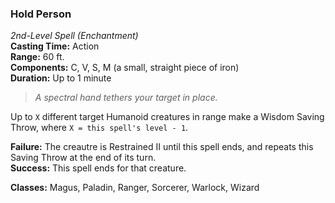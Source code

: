 ### Hold Person  
*2nd-Level Spell (Enchantment)*  
**Casting Time:** Action  
**Range:** 60 ft.  
**Components:** C, V, S, M (a small, straight piece of iron)  
**Duration:** Up to 1 minute  

> *A spectral hand tethers your target in place.*

Up to `X` different target Humanoid creatures in range make a Wisdom Saving Throw, where `X = this spell's level - 1`.

**Failure:** The creautre is Restrained II until this spell ends, and repeats this Saving Throw at the end of its turn.  
**Success:** This spell ends for that creature.  

**Classes:** Magus, Paladin, Ranger, Sorcerer, Warlock, Wizard